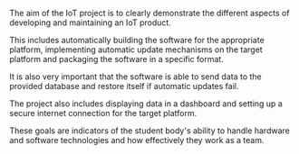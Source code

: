 The aim of the IoT project is to clearly demonstrate the different aspects of developing and maintaining an IoT product. 

This includes automatically building the software for the appropriate platform, implementing automatic update mechanisms on the target platform and packaging the software in a specific format.

It is also very important that the software is able to send data to the provided database and restore itself if automatic updates fail. 

The project also includes displaying data in a dashboard and setting up a secure internet connection for the target platform.

These goals are indicators of the student body's ability to handle hardware and software technologies and how effectively they work as a team.